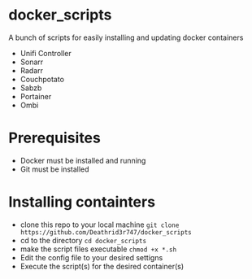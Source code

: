 # docker_scripts

A bunch of scripts for easily installing and updating docker containers

- Unifi Controller
- Sonarr
- Radarr
- Couchpotato
- Sabzb
- Portainer
- Ombi

# Prerequisites
- Docker must be installed and running
- Git must be installed

# Installing containters

- clone this repo to your local machine `git clone https://github.com/Deathrid3r747/docker_scripts`
- cd to the directory `cd docker_scripts`
- make the script files executable `chmod +x *.sh`
- Edit the config file to your desired settigns
- Execute the script(s) for the desired container(s)
